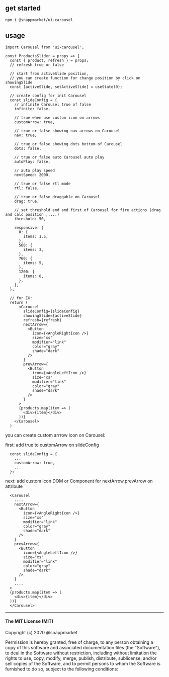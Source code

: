 ## get started
```bash 
npm i @snappmarket/ui-carousel
```


## usage
```es6
import Carousel from 'ui-carousel';

const ProductsSlider = props => {
  const { product, refresh } = props;
  // refresh true or false

  // start from activeSlide position,
  // you can create function for change position by click on showingSlide
  const [activeSlide, setActiveSlide] = useState(0);

  // create config for init Carousel
  const slideConfig = {
    // infinite Carousel true of false 
    infinite: false,

    // true when use custom icon on arrows
    customArrow: true,

    // true or false showing nav arrows on Carousel
    nav: true,

    // true or false showing dots bottom of Carousel
    dots: false,

    // true or false auto Carousel auto play
    autoPlay: false,
   
    // auto play speed
    nextSpeed: 2000,

    // true or false rtl mode
    rtl: false,

    // true or false draggable on Carousel
    drag: true,

    // set threshold end and first of Carousel for fire actions (drag and calc position ,....)
    threshold: 50,

    responsive: {
      0: {
        items: 1.5,
      },
      560: {
        items: 3,
      },
      760: {
        items: 5,
      },
      1200: {
        items: 8,
      },
    },
  };

  // for EX:
  return (
      <Carousel
        slideConfig={slideConfig}
        showingSlide={activeSlide}
        refresh={refresh}
        nextArrow={
          <Button
            icon={<AngleRightIcon />}
            size="xs"
            modifier="link"
            color="gray"
            shade="dark"
          />
        }
        prevArrow={
          <Button
            icon={<AngleLeftIcon />}
            size="xs"
            modifier="link"
            color="gray"
            shade="dark"
          />
        }
      >
      {products.map(item => (
        <div>{item}</div>
      ))}
    </Carousel>
  )
```

you can create custom arrrow icon on Carousel:

first: add true to customArrow on slideConfig
```es6
  const slideConfig = {
    ...
    customArrow: true,
    ...
  };
```
next:
add custom icon DOM or Component for nextArrow,prevArrow on <Carousel> attribute
```es6
  <Carousel
    ....
    nextArrow={
      <Button
        icon={<AngleRightIcon />}
        size="xs"
        modifier="link"
        color="gray"
        shade="dark"
      />
    }
    prevArrow={
      <Button
        icon={<AngleLeftIcon />}
        size="xs"
        modifier="link"
        color="gray"
        shade="dark"
      />
    }
    ....
  >
  {products.map(item => (
    <div>{item}</div>
  ))}
  </Carousel>
```

---
#### The MIT License (MIT)

Copyright (c) 2020 @snappmarket

Permission is hereby granted, free of charge, to any person obtaining a copy
of this software and associated documentation files (the "Software"), to deal
in the Software without restriction, including without limitation the rights
to use, copy, modify, merge, publish, distribute, sublicense, and/or sell
copies of the Software, and to permit persons to whom the Software is
furnished to do so, subject to the following conditions: